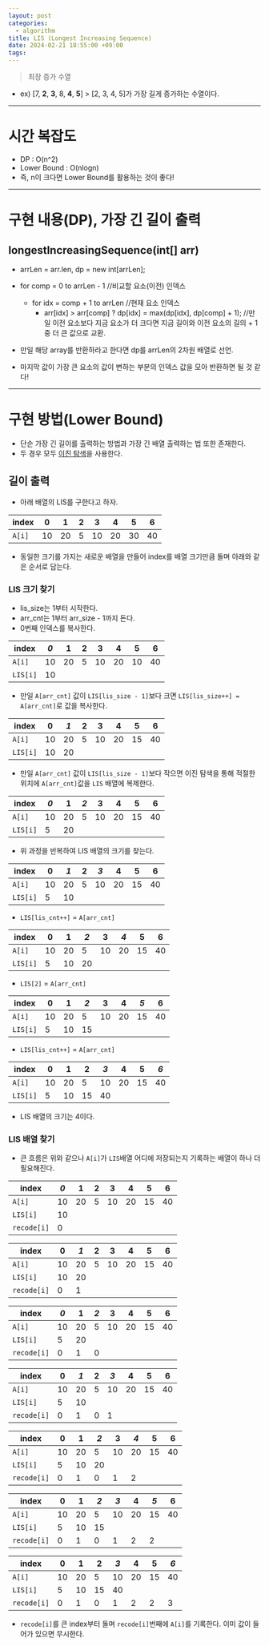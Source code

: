```yaml
---
layout: post
categories:
  - algorithm
title: LIS (Longest Increasing Sequence)
date: 2024-02-21 18:55:00 +09:00
tags:
---
```


>최장 증가 수열
- ex) \[7, **2**, **3**, 8, **4**, **5**] > \[2, 3, 4, 5]가 가장 길게 증가하는 수열이다.

---

# 시간 복잡도
- DP : O(n^2)
- Lower Bound : O(nlogn)
- 즉, n이 크다면 Lower Bound를 활용하는 것이 좋다!

---

# 구현 내용(DP), 가장 긴 길이 출력

## longestIncreasingSequence(int[] arr)
- arrLen = arr.len, dp = new int\[arrLen];
- for comp = 0 to arrLen - 1 //비교할 요소(이전) 인덱스
	- for idx = comp + 1 to arrLen //현재 요소 인덱스
		- arr\[idx] > arr\[comp] ? dp\[idx] = max(dp\[idx], dp\[comp] + 1); //만일 이전 요소보다 지금 요소가 더 크다면 지금 길이와 이전 요소의 길의 + 1 중 더 큰 값으로 교환.

- 만일 해당 array를 반환하라고 한다면 dp를 arrLen의 2차원 배열로 선언.
- 마지막 값이 가장 큰 요소의 값이 변하는 부분의 인덱스 값을 모아 반환하면 될 것 같다!

---

# 구현 방법(Lower Bound)
- 단순 가장 긴 길이를 출력하는 방법과 가장 긴 배열 출력하는 법 또한 존재한다.
- 두 경우 모두 [이진 탐색](2024-02-21-binarysearch)을 사용한다.

## 길이 출력
- 아래 배열의 LIS를 구한다고 하자.

| index | 0 | 1 | 2 | 3 | 4 | 5 | 6 |
| ---- | ---- | ---- | ---- | ---- | ---- | ---- | ---- |
| `A[i]` | 10 | 20 | 5 | 10 | 20 | 30 | 40 |

- 동일한 크기를 가지는 새로운 배열을 만들어 index를 배열 크기만큼 돌며 아래와 같은 순서로 담는다.

### LIS 크기 찾기
- lis_size는 1부터 시작한다.
- arr_cnt는 1부터 arr_size - 1까지 돈다.
- 0번째 인덱스를 복사한다.

| index    | *0* | 1   | 2   | 3   | 4   | 5   | 6   |
| -------- | --- | --- | --- | --- | --- | --- | --- |
| `A[i]`   | 10  | 20  | 5   | 10  | 20  | 10  | 40  |
| `LIS[i]` | 10  |     |     |     |     |     |     |

- 만일 `A[arr_cnt]` 값이 `LIS[lis_size - 1]`보다 크면 `LIS[lis_size++] = A[arr_cnt]`로 값을 복사한다.

| index    | 0   | *1* | 2   | 3   | 4   | 5   | 6   |
| -------- | --- | --- | --- | --- | --- | --- | --- |
| `A[i]`   | 10  | 20  | 5   | 10  | 20  | 15  | 40  |
| `LIS[i]` | 10  | 20  |     |     |     |     |     |

- 만일 `A[arr_cnt]` 값이 `LIS[lis_size - 1]`보다 작으면 이진 탐색을 통해 적절한 위치에 `A[arr_cnt]`값을 `LIS` 배열에 복제한다.

| index    | *0* | 1   | *2* | 3   | 4   | 5   | 6   |
| -------- | --- | --- | --- | --- | --- | --- | --- |
| `A[i]`   | 10  | 20  | 5   | 10  | 20  | 15  | 40  |
| `LIS[i]` | 5   | 20  |     |     |     |     |     |

- 위 과정을 반복하여 LIS 배열의 크기를 찾는다.

| index    | 0   | *1* | 2   | *3* | 4   | 5   | 6   |
| -------- | --- | --- | --- | --- | --- | --- | --- |
| `A[i]`   | 10  | 20  | 5   | 10  | 20  | 15  | 40  |
| `LIS[i]` | 5   | 10  |     |     |     |     |     |

- `LIS[lis_cnt++]` = `A[arr_cnt]`

| index    | 0   | 1   | *2* | 3   | *4* | 5   | 6   |
| -------- | --- | --- | --- | --- | --- | --- | --- |
| `A[i]`   | 10  | 20  | 5   | 10  | 20  | 15  | 40  |
| `LIS[i]` | 5   | 10  | 20  |     |     |     |     |

- `LIS[2]` = `A[arr_cnt]`

| index    | 0   | 1   | *2* | 3   | 4   | *5* | 6   |
| -------- | --- | --- | --- | --- | --- | --- | --- |
| `A[i]`   | 10  | 20  | 5   | 10  | 20  | 15  | 40  |
| `LIS[i]` | 5   | 10  | 15  |     |     |     |     |

- `LIS[lis_cnt++]` = `A[arr_cnt]`

| index    | 0   | 1   | 2   | *3* | 4   | 5   | *6* |
| -------- | --- | --- | --- | --- | --- | --- | --- |
| `A[i]`   | 10  | 20  | 5   | 10  | 20  | 15  | 40  |
| `LIS[i]` | 5   | 10  | 15  | 40  |     |     |     |

- LIS 배열의 크기는 4이다.

### LIS 배열 찾기
- 큰 흐름은 위와 같으나 `A[i]`가 `LIS`배열 어디에 저장되는지 기록하는 배열이 하나 더 필요해진다.


| index       | *0* | 1   | 2   | 3   | 4   | 5   | 6   |
| ----------- | --- | --- | --- | --- | --- | --- | --- |
| `A[i]`      | 10  | 20  | 5   | 10  | 20  | 15  | 40  |
| `LIS[i]`    | 10  |     |     |     |     |     |     |
| `recode[i]` | 0   |     |     |     |     |     |     |


| index       | 0   | *1* | 2   | 3   | 4   | 5   | 6   |
| ----------- | --- | --- | --- | --- | --- | --- | --- |
| `A[i]`      | 10  | 20  | 5   | 10  | 20  | 15  | 40  |
| `LIS[i]`    | 10  | 20  |     |     |     |     |     |
| `recode[i]` | 0   | 1   |     |     |     |     |     |


| index       | *0* | 1   | *2* | 3   | 4   | 5   | 6   |
| ----------- | --- | --- | --- | --- | --- | --- | --- |
| `A[i]`      | 10  | 20  | 5   | 10  | 20  | 15  | 40  |
| `LIS[i]`    | 5   | 20  |     |     |     |     |     |
| `recode[i]` | 0   | 1   | 0   |     |     |     |     |


| index       | 0   | *1* | 2   | *3* | 4   | 5   | 6   |
| ----------- | --- | --- | --- | --- | --- | --- | --- |
| `A[i]`      | 10  | 20  | 5   | 10  | 20  | 15  | 40  |
| `LIS[i]`    | 5   | 10  |     |     |     |     |     |
| `recode[i]` | 0   | 1   | 0   | 1   |     |     |     |


| index       | 0   | 1   | *2* | 3   | *4* | 5   | 6   |
| ----------- | --- | --- | --- | --- | --- | --- | --- |
| `A[i]`      | 10  | 20  | 5   | 10  | 20  | 15  | 40  |
| `LIS[i]`    | 5   | 10  | 20  |     |     |     |     |
| `recode[i]` | 0   | 1   | 0   | 1   | 2   |     |     |


| index       | 0   | 1   | *2* | *3* | 4   | *5* | 6   |
| ----------- | --- | --- | --- | --- | --- | --- | --- |
| `A[i]`      | 10  | 20  | 5   | 10  | 20  | 15  | 40  |
| `LIS[i]`    | 5   | 10  | 15  |     |     |     |     |
| `recode[i]` | 0   | 1   | 0   | 1   | 2   | 2   |     |


| index       | 0   | 1   | 2   | *3* | 4   | 5   | *6* |
| ----------- | --- | --- | --- | --- | --- | --- | --- |
| `A[i]`      | 10  | 20  | 5   | 10  | 20  | 15  | 40  |
| `LIS[i]`    | 5   | 10  | 15  | 40  |     |     |     |
| `recode[i]` | 0   | 1   | 0   | 1   | 2   | 2   | 3   |

- `recode[i]`를 큰 index부터 돌며 `recode[i]`번째에 `A[i]`를 기록한다. 이미 값이 들어가 있으면 무시한다.